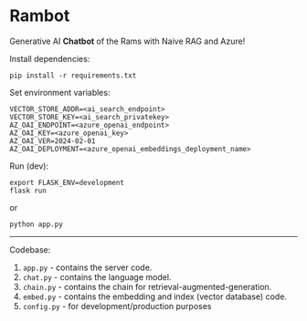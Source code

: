 # Rambot
Generative AI __Chatbot__ of the Rams with Naive RAG and Azure!

Install dependencies:
```
pip install -r requirements.txt
```

Set environment variables:
```
VECTOR_STORE_ADDR=<ai_search_endpoint>
VECTOR_STORE_KEY=<ai_search_privatekey>
AZ_OAI_ENDPOINT=<azure_openai_endpoint>
AZ_OAI_KEY=<azure_openai_key>
AZ_OAI_VER=2024-02-01
AZ_OAI_DEPLOYMENT=<azure_openai_embeddings_deployment_name>
```

Run (dev):
```
export FLASK_ENV=development
flask run
```
or
```
python app.py
```

---

Codebase:

1. `app.py` - contains the server code.
2. `chat.py` - contains the language model.
3. `chain.py` - contains the chain for retrieval-augmented-generation.
4. `embed.py` - contains the embedding and index (vector database) code.
5. `config.py` - for development/production purposes